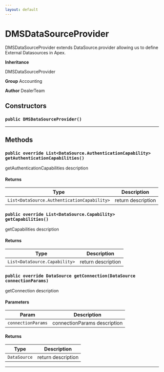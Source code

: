 ```yaml
---
layout: default
---
```

# DMSDataSourceProvider

DMSDataSourceProvider extends DataSource.provider allowing us to define External Datasources in Apex.


**Inheritance**

DMSDataSourceProvider


**Group** Accounting


**Author** DealerTeam

## Constructors
### `public DMSDataSourceProvider()`
---
## Methods
### `public override List<DataSource.AuthenticationCapability> getAuthenticationCapabilities()`

getAuthenticationCapabilities description

#### Returns

|Type|Description|
|---|---|
|`List<DataSource.AuthenticationCapability>`|return description|

### `public override List<DataSource.Capability> getCapabilities()`

getCapabilities description

#### Returns

|Type|Description|
|---|---|
|`List<DataSource.Capability>`|return description|

### `public override DataSource getConnection(DataSource connectionParams)`

getConnection description

#### Parameters

|Param|Description|
|---|---|
|`connectionParams`|connectionParams description|

#### Returns

|Type|Description|
|---|---|
|`DataSource`|return description|

---

